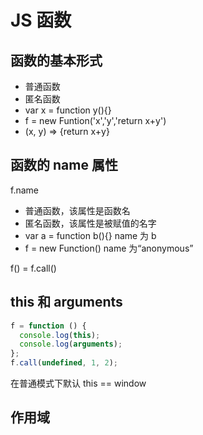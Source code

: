 # JS 函数

## 函数的基本形式

- 普通函数
- 匿名函数
- var x = function y(){}
- f = new Funtion('x','y','return x+y')
- (x, y) => {return x+y}

## 函数的 name 属性

f.name

- 普通函数，该属性是函数名
- 匿名函数，该属性是被赋值的名字
- var a = function b(){} name 为 b
- f = new Function() name 为“anonymous”

f() = f.call()

## this 和 arguments

```js
f = function () {
  console.log(this);
  console.log(arguments);
};
f.call(undefined, 1, 2);
```

在普通模式下默认 this == window

## 作用域
